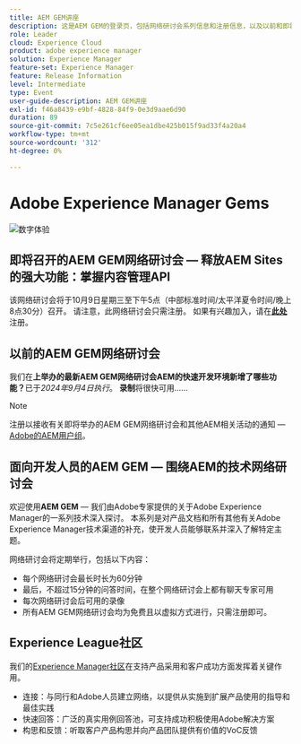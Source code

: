 ```yaml
---
title: AEM GEM讲座
description: 这是AEM GEM的登录页，包括网络研讨会系列信息和注册信息，以及以前和即将召开的网络研讨会
role: Leader
cloud: Experience Cloud
product: adobe experience manager
solution: Experience Manager
feature-set: Experience Manager
feature: Release Information
level: Intermediate
type: Event
user-guide-description: AEM GEM讲座
exl-id: f46a8439-e9bf-4828-84f9-0e3d9aae6d90
duration: 89
source-git-commit: 7c5e261cf6ee05ea1dbe425b015f9ad33f4a20a4
workflow-type: tm+mt
source-wordcount: '312'
ht-degree: 0%

---
```


# Adobe Experience Manager Gems

<img alt="数字体验" src="./assets/ADX_Gems.png"/>

## 即将召开的AEM GEM网络研讨会 — 释放AEM Sites的强大功能：掌握内容管理API

该网络研讨会将于10月9日星期三至下午5点（中部标准时间/太平洋夏令时间/晚上8点30分）召开。 请注意，此网络研讨会只需注册。
如果有兴趣加入，请在[**此处**](https://adobe.ly/4g6TYck)注册。

<!--  Remove the comment marks, and put the upcoming event in the below table

<table style="max-width: 1214px;">
<tr>
  <td style="vertical-align: top;">
    <a href="https://www.youtube.com/watch?v=f1T9XU9TCJU">
      <img alt="Experience League LIVE Oct 25" src="assets/Oct25_2022_exl_live_banner_web_1920_WebBanner.png">
    </a>
    <div>
      <a href="https://www.youtube.com/watch?v=f1T9XU9TCJU">
        <strong>Deliver the right offer at the right time with decision management</strong>
      </a>
      <br/><em>with Sandra Hausmann, Ben Tepfer, Brandon Poyfair, and Jason Hickey</em>
      <br/><em>October 25, 2022</em>
    </div>
  </td>
</tr>
</table>

-->

## 以前的AEM GEM网络研讨会

我们在&#x200B;**上举办的最新AEM GEM网络研讨会AEM的快速开发环境新增了哪些功能？**&#x200B;已于&#x200B;*2024年9月4日执行*。
**录制**&#x200B;将很快可用……

<!--
[What's new in Rapid Development Environments for AEM?](gems2024/rapid-development-environment-news.md)
-->

>[!NOTE]
>
> 注册以接收有关即将举办的AEM GEM网络研讨会和其他AEM相关活动的通知 — [Adobe的AEM用户组](https://aem-augs.adobe.com/)。

## 面向开发人员的AEM GEM — 围绕AEM的技术网络研讨会

欢迎使用&#x200B;**AEM GEM** — 我们由Adobe专家提供的关于Adobe Experience Manager的一系列技术深入探讨。 本系列是对产品文档和所有其他有关Adobe Experience Manager技术渠道的补充，使开发人员能够联系并深入了解特定主题。

网络研讨会将定期举行，包括以下内容：

* 每个网络研讨会最长时长为60分钟
* 最后，不超过15分钟的问答时间，在整个网络研讨会上都有聊天专家可用
* 每次网络研讨会后可用的录像
* 所有AEM GEM网络研讨会均为免费且以虚拟方式进行，只需注册即可。

## Experience League社区

我们的[Experience Manager社区](https://experienceleaguecommunities.adobe.com/t5/adobe-experience-manager/ct-p/adobe-experience-manager-community)在支持产品采用和客户成功方面发挥着关键作用。

* 连接：与同行和Adobe人员建立网络，以提供从实施到扩展产品使用的指导和最佳实践
* 快速回答：广泛的真实用例回答池，可支持成功积极使用Adobe解决方案
* 构思和反馈：听取客户产品构思并向产品团队提供有价值的VoC反馈
